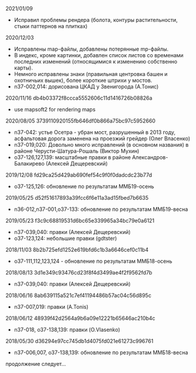 2021/01/09
- Исправил проблемы рендера (болота, контуры растительности,
  стыки паттернов на плитках)

2020/12/03
- Исправлены map-файлы, добавлены потерянные mp-файлы.
- В индекс, кроме картинки, добавлен список листов
  со временами последних изменений (относящимися к
  изменению собственно карты).
- Немного исправлены знаки (правильная центровка башен
  и охотничьих вышек), более короткие штрихи у мостов.
- n37-002,014: дорисована ЦКАД у Звенигорода (А.Тонис)

2020/11/16 db4b03372f8ccca5552606c11d1416726b08826a
- use mapsoft2 for rendering maps

2020/08/05  3739110920155fb646df0b866a75bc97c5952660
- n37-042: устье Осетра - убран мост, разрушенный в 2013 году,
  асфальтовая дорога заменена на проезжий грейдер (Олег Власенко)
- n37-019,020: Довольно много исправлений (в основном
  названия) в районе Черусти-Шатура-Рошаль (Виктор Мухин)
- o37-126,127,139: масштабные правки в районе
   Александров-Балакирево (Алексей Дещеревский)

2019/12/08 fd29ca25d429ab690fef54c9f0f0dadcdc23b77d
- o37-125,126: обновление по результатам ММБ19-осень

2019/05/25 d52f51617893a39fcc6f6e11a3ad15fbed7b6635
- n36-012,n37-001,o37-133: обновление по результатам ММБ19-весна

2019/05/23 f3c9c68819531d6bc65e339965a34bc79e0a6121
- n37-039,040: правки (Алексей Дещеревский)
- o37-123,124: небольшие правки (gdtster)

2018/11/03 8b2b725efd1252e619bfd6c1b3a6646cef0c11b4
- o37-111,112,123,124 - обновление по результатам ММБ18-осень

2018/08/13 3d1e349c93476cd23f8f4d3499ae4f2f9562fd7b
- n37-039,040: правки (Алексей Дещеревский)

2018/06/16 8ab639115a521c7ef41194486b57ac04c56d895c
- n37-007,019: правки (A.Tonis)

2018/06/12 48939f42d2564a9b6a09e12221b65646ac210b4c
- n37-018, o37-138,139: правки (O.Vlasenko)

2018/05/30 d36294e97cc745db1d4075fd021e61273c996761
- n37-006,007, o37-138,139: обновление по результатам ММБ18-весна

продолжение следует...


